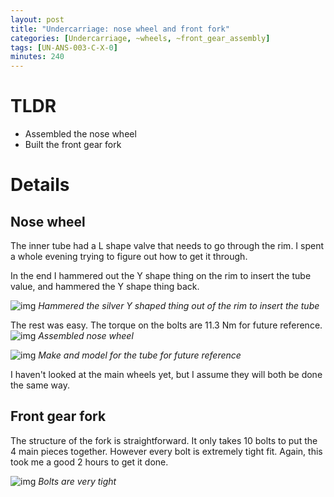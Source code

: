```yaml
---
layout: post
title: "Undercarriage: nose wheel and front fork"
categories: [Undercarriage, ~wheels, ~front_gear_assembly]
tags: [UN-ANS-003-C-X-0]
minutes: 240
---
```


# TLDR

- Assembled the nose wheel
- Built the front gear fork

# Details

## Nose wheel

The inner tube had a L shape valve that needs to go through the rim. I spent a whole evening trying to figure out how to get it through.

In the end I hammered out the Y shape thing on the rim to insert the tube value, and hammered the Y shape thing back.

![img](https://lh3.googleusercontent.com/pw/AP1GczM8_3Rli2UtmgkQp9ClK42XMoCNfG0PUKGHjcZa9M2flrQk3rMTt9SKjF-aPk6fUMjIAErJoscgCux3-ZoMYSrs2GqD_mYQd1q8j-nc84BOkjuCkLTchgYw93q369WVVUWSzCqIGkuVhjeHLRLy9CsWTw=w2274-h1712-s-no-gm?authuser=3)
_Hammered the silver Y shaped thing out of the rim to insert the tube_

The rest was easy. The torque on the bolts are 11.3 Nm for future reference.
![img](https://lh3.googleusercontent.com/pw/AP1GczOGHtGFWOWdpJbQsQBRFXVfn_oM7TfjxQZAuB3v8170tdtldfyRZCY5HUcHp170kkc0FevLyiIOqIboHaOzTEiVcAyLZL4aVeAZLlgrzgW9pmhStGQu-WJfOv5-XYmHaeam_7ZNwRSG-oBFTq9JFOkIZg=w1290-h1712-s-no-gm?authuser=3)
_Assembled nose wheel_

![img](https://lh3.googleusercontent.com/pw/AP1GczPoHsSACiJ1GSGSLl9C8G_NTyGIzYNUihrj2eyb2kaC60H7JBRcmFSuiF3LIV97uLJAOgIApyBnWTL8xzVyNJMPtDAl1o86Knc5bFixFbW_4-rQuRYO-rKRDQOzhfC42VkBtLlI-Wk14woXyY2QMq-unQ=w1290-h1712-s-no-gm?authuser=3)
_Make and model for the tube for future reference_

I haven't looked at the main wheels yet, but I assume they will both be done the same way.

## Front gear fork

The structure of the fork is straightforward. It only takes 10 bolts to put the 4 main pieces together. However every bolt is extremely tight fit. Again, this took me a good 2 hours to get it done.

![img](https://lh3.googleusercontent.com/pw/AP1GczNqwPJFBM01mkhydA0mVUW0daPnmVxaPA6lX_-d166_hZQT0Lg4jqAOiwNLkSMpLR6ylSA5JCCBNNUhnWJXpe2Po_EQ8W8rxNoq7vKGF6rtoQ8yaf7BKwtukuZimuRiSNfuSZFr4lnk7P5-53cHjBYVUA=w2274-h1712-s-no-gm?authuser=3)
_Bolts are very tight_
